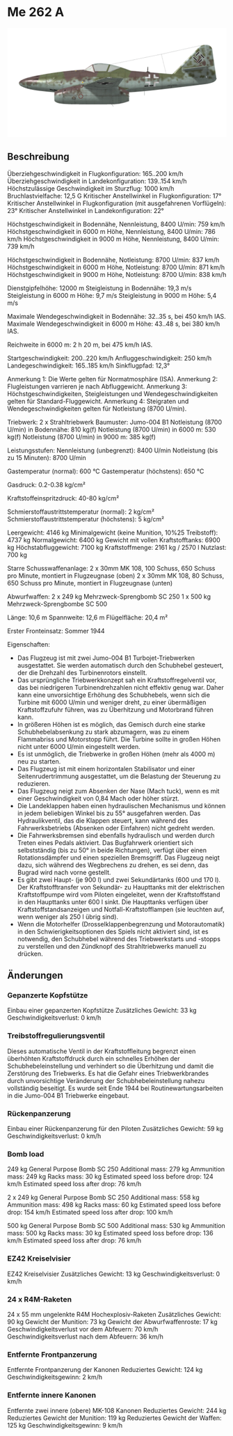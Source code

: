 # Me 262 A

![me262a](../images/me262a.png)

## Beschreibung

Überziehgeschwindigkeit in Flugkonfiguration: 165..200 km/h
Überziehgeschwindigkeit in Landekonfiguration: 139..154 km/h
Höchstzulässige Geschwindigkeit im Sturzflug: 1000 km/h
Bruchlastvielfache: 12,5 G
Kritischer Anstellwinkel in Flugkonfiguration: 17°
Kritischer Anstellwinkel in Flugkonfiguration (mit ausgefahrenen Vorflügeln): 23°
Kritischer Anstellwinkel in Landekonfiguration: 22°

Höchstgeschwindigkeit in Bodennähe, Nennleistung, 8400 U/min: 759 km/h
Höchstgeschwindigkeit in 6000 m Höhe, Nennleistung, 8400 U/min: 786 km/h
Höchstgeschwindigkeit in 9000 m Höhe, Nennleistung, 8400 U/min: 739 km/h

Höchstgeschwindigkeit in Bodennähe, Notleistung: 8700 U/min: 837 km/h
Höchstgeschwindigkeit in 6000 m Höhe, Notleistung: 8700 U/min: 871 km/h
Höchstgeschwindigkeit in 9000 m Höhe, Notleistung: 8700 U/min: 838 km/h

Dienstgipfelhöhe: 12000 m
Steigleistung in Bodennähe: 19,3 m/s
Steigleistung in 6000 m Höhe: 9,7 m/s
Steigleistung in 9000 m Höhe: 5,4 m/s

Maximale Wendegeschwindigkeit in Bodennähe: 32..35 s, bei 450 km/h IAS.
Maximale Wendegeschwindigkeit in 6000 m Höhe: 43..48 s, bei 380 km/h IAS.

Reichweite in 6000 m: 2 h 20 m, bei 475 km/h IAS.

Startgeschwindigkeit: 200..220 km/h
Anfluggeschwindigkeit: 250 km/h
Landegeschwindigkeit: 165..185 km/h
Sinkflugpfad: 12,3°

Anmerkung 1: Die Werte gelten für Normatmosphäre (ISA).
Anmerkung 2: Flugleistungen varrieren je nach Abfluggewicht.
Anmerkung 3: Höchstgeschwindigkeiten, Steigleistungen und Wendegeschwindigkeiten gelten für Standard-Fluggewicht.
Anmerkung 4: Steigraten und Wendegeschwindigkeiten gelten für Notleistung (8700 U/min).

Triebwerk: 2 x Strahltriebwerk
Baumuster: Jumo-004 B1
Notleistung (8700 U/min) in Bodennähe: 810 kg(f)
Notleistung (8700 U/min) in 6000 m: 530 kg(f)
Notleistung (8700 U/min) in 9000 m: 385 kg(f)

Leistungsstufen:
Nennleistung (unbegrenzt): 8400 U/min
Notleistung (bis zu 15 Minuten): 8700 U/min

Gastemperatur (normal): 600 °C
Gastemperatur (höchstens): 650 °C

Gasdruck: 0.2-0.38 kg/cm²

Kraftstoffeinspritzdruck: 40-80 kg/cm²

Schmierstoffaustrittstemperatur (normal): 2 kg/cm²
Schmierstoffaustrittstemperatur (höchstens): 5 kg/cm²

Leergewicht:  4146 kg
Minimalgewicht (keine Munition, 10%25 Treibstoff): 4737 kg
Normalgewicht: 6400 kg
Gewicht mit vollen Kraftstofftanks: 6900 kg
Höchstabfluggewicht: 7100 kg
Kraftstoffmenge: 2161 kg / 2570 l
Nutzlast: 700 kg

Starre Schusswaffenanlage:
2 x 30mm MK 108, 100 Schuss, 650 Schuss pro Minute, montiert in Flugzeugnase (oben)
2 x 30mm MK 108, 80 Schuss, 650 Schuss pro Minute, montiert in Flugzeugnase (unten)

Abwurfwaffen:
2 x 249 kg Mehrzweck-Sprengbomb SC 250
1 x 500 kg Mehrzweck-Sprengbombe SС 500

Länge: 10,6 m
Spannweite: 12,6 m
Flügelfläche: 20,4 m²

Erster Fronteinsatz: Sommer 1944

Eigenschaften:
- Das Flugzeug ist mit zwei Jumo-004 B1 Turbojet-Triebwerken ausgestattet. Sie werden automatisch durch den Schubhebel gesteuert, der die Drehzahl des Turbinenrotors einstellt.
- Das ursprüngliche Triebwerkkonzept sah ein Kraftstoffregelventil vor, das bei niedrigeren Turbinendrehzahlen nicht effektiv genug war. Daher kann eine unvorsichtige Erhöhung des Schubhebels, wenn sich die Turbine mit 6000 U/min und weniger dreht, zu einer übermäßigen Kraftstoffzufuhr führen, was zu Überhitzung und Motorbrand führen kann.
- In größeren Höhen ist es möglich, das Gemisch durch eine starke Schubhebelabsenkung zu stark abzumagern, was zu einem Flammabriss und Motorstopp führt. Die Turbine sollte in großen Höhen nicht unter 6000 U/min eingestellt werden.
- Es ist unmöglich, die Triebwerke in großen Höhen (mehr als 4000 m) neu zu starten.
- Das Flugzeug ist mit einem horizontalen Stabilisator und einer Seitenrudertrimmung ausgestattet, um die Belastung der Steuerung zu reduzieren.
- Das Flugzeug neigt zum Absenken der Nase (Mach tuck), wenn es mit einer Geschwindigkeit von 0,84 Mach oder höher stürzt.
- Die Landeklappen haben einen hydraulischen Mechanismus und können in jedem beliebigen Winkel bis zu 55° ausgefahren werden. Das Hydraulikventil, das die Klappen steuert, kann während des Fahrwerksbetriebs (Absenken oder Einfahren) nicht gedreht werden.
- Die Fahrwerksbremsen sind ebenfalls hydraulisch und werden durch Treten eines Pedals aktiviert. Das Bugfahrwerk orientiert sich selbstständig (bis zu 50° in beide Richtungen), verfügt über einen Rotationsdämpfer und einen speziellen Bremsgriff. Das Flugzeug neigt dazu, sich während des Wegbrechens zu drehen, es sei denn, das Bugrad wird nach vorne gestellt.
- Es gibt zwei Haupt- (je 900 l) und zwei Sekundärtanks (600 und 170 l). Der Kraftstofftransfer von Sekundär- zu Haupttanks mit der elektrischen Kraftstoffpumpe wird vom Piloten eingeleitet, wenn der Kraftstoffstand in den Haupttanks unter 600 l sinkt. Die Haupttanks verfügen über Kraftstoffstandsanzeigen und Notfall-Kraftstofflampen (sie leuchten auf, wenn weniger als 250 l übrig sind).
- Wenn die Motorhelfer (Drosselklappenbegrenzung und Motorautomatik) in den Schwierigkeitsoptionen des Spiels nicht aktiviert sind, ist es notwendig, den Schubhebel während des Triebwerkstarts und -stopps zu verstellen und den Zündknopf des Strahltriebwerks manuell zu drücken.

## Änderungen

### Gepanzerte Kopfstütze

Einbau einer gepanzerten Kopfstütze
Zusätzliches Gewicht: 33 kg
Geschwindigkeitsverlust: 0 km/h
### Treibstoffregulierungsventil

Dieses automatische Ventil in der Kraftstoffleitung begrenzt einen überhöhten Kraftstoffdruck durch ein schnelles Erhöhen der Schubhebeleinstellung und verhindert so die Überhitzung und damit die Zerstörung des Triebwerks. Es hat die Gefahr eines Triebwerkbrandes durch unvorsichtige Veränderung der Schubhebeleinstellung nahezu vollständig beseitigt.
Es wurde seit Ende 1944 bei Routinewartungsarbeiten in die Jumo-004 B1 Triebwerke eingebaut.
### Rückenpanzerung

Einbau einer Rückenpanzerung für den Piloten
Zusätzliches Gewicht: 59 kg
Geschwindigkeitsverlust: 0 km/h
### Bomb load

249 kg General Purpose Bomb SC 250
Additional mass: 279 kg
Ammunition mass: 249 kg
Racks mass: 30 kg
Estimated speed loss before drop: 124 km/h
Estimated speed loss after drop: 76 km/h

2 x 249 kg General Purpose Bomb SC 250
Additional mass: 558 kg
Ammunition mass: 498 kg
Racks mass: 60 kg
Estimated speed loss before drop: 154 km/h
Estimated speed loss after drop: 100 km/h

500 kg General Purpose Bomb SC 500
Additional mass: 530 kg
Ammunition mass: 500 kg
Racks mass: 30 kg
Estimated speed loss before drop: 136 km/h
Estimated speed loss after drop: 76 km/h
### EZ42 Kreiselvisier

EZ42 Kreiselvisier
Zusätzliches Gewicht: 13 kg
Geschwindigkeitsverlust: 0 km/h
### 24 x R4M-Raketen

24 x 55 mm ungelenkte R4M Hochexplosiv-Raketen
Zusätzliches Gewicht: 90 kg
Gewicht der Munition: 73 kg
Gewicht der Abwurfwaffenroste: 17 kg
Geschwindigkeitsverlust vor dem Abfeuern: 70 km/h
Geschwindigkeitsverlust nach dem Abfeuern: 36 km/h
### Entfernte Frontpanzerung

Entfernte Frontpanzerung der Kanonen
Reduziertes Gewicht: 124 kg
Geschwindigkeitsgewinn: 2 km/h
### Entfernte innere Kanonen

Entfernte zwei innere (obere) MK-108 Kanonen
Reduziertes Gewicht: 244 kg
Reduziertes Gewicht der Munition: 119 kg
Reduziertes Gewicht der Waffen: 125 kg
Geschwindigkeitsgewinn: 9 km/h
